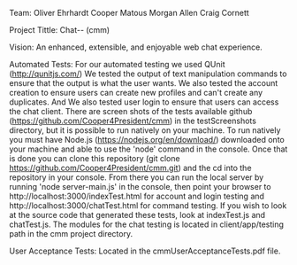 Team:
	Oliver Ehrhardt
	Cooper Matous
	Morgan Allen
	Craig Cornett 

Project Tittle: Chat-- (cmm)

Vision: An enhanced, extensible, and enjoyable web chat experience.

Automated Tests:
	For our automated testing we used QUnit (http://qunitjs.com/)
	We tested the output of text manipulation commands to ensure that the output is what the user wants.
	We also tested the account creation to ensure users can create new profiles and can't create
	any duplicates. And We also tested user login to ensure that users can access the chat client.
	There are screen shots of the tests available github (https://github.com/Cooper4President/cmm) in the
	testScreenshots directory, but it is possible to run natively on your machine.
	To run natively you must have Node.js (https://nodejs.org/en/download/) downloaded onto your machine and able 
	to use the 'node' command in the console. Once that is done you can clone this repository 
	(git clone https://github.com/Cooper4President/cmm.git) and the cd into the repository in your console.
	From there you can run the local server by running 'node server-main.js' in the console, then point your
	browser to http://localhost:3000/indexTest.html for account and login testing and http://localhost:3000/chatTest.html
	for command testing. If you wish to look at the source code that generated these tests, 
	look at indexTest.js and chatTest.js. The modules for the chat testing is located in client/app/testing path in the cmm 
	project directory. 

User Acceptance Tests: 
	Located in the cmmUserAcceptanceTests.pdf file.
	